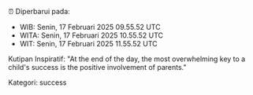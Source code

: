 ⏰ Diperbarui pada:
- WIB: Senin, 17 Februari 2025 09.55.52 UTC
- WITA: Senin, 17 Februari 2025 10.55.52 UTC
- WIT: Senin, 17 Februari 2025 11.55.52 UTC

Kutipan Inspiratif:
"At the end of the day, the most overwhelming key to a child's success is the positive involvement of parents."


Kategori: success

